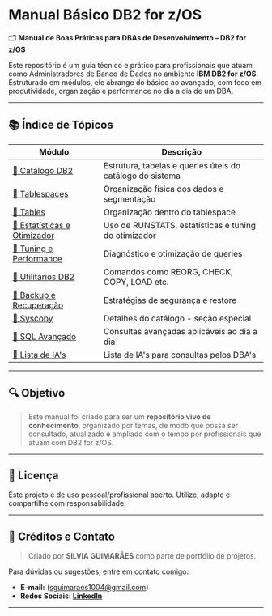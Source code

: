 # Manual Básico DB2 for z/OS

🗂️ **Manual de Boas Práticas para DBAs de Desenvolvimento – DB2 for z/OS**

Este repositório é um guia técnico e prático para profissionais que atuam como Administradores de Banco de Dados no ambiente **IBM DB2 for z/OS**. Estruturado em módulos, ele abrange do básico ao avançado, com foco em produtividade, organização e performance no dia a dia de um DBA.

---

## 📚 Índice de Tópicos

| Módulo | Descrição |
|--------|-----------|
| [📁 Catálogo DB2](catalogo/catalogo-db2.md) | Estrutura, tabelas e queries úteis do catálogo do sistema |
| [📁 Tablespaces](tablespaces/tablespaces.md) | Organização física dos dados e segmentação |
| [📁 Tables](tables/tables.md) | Organização dentro do tablespace |
| [📁 Estatísticas e Otimizador](estatisticas/estatisticas.md) | Uso de RUNSTATS, estatísticas e tuning do otimizador |
| [📁 Tuning e Performance](desempenho/tunning-consultas.md) | Diagnóstico e otimização de queries |
| [📁 Utilitários DB2](utilitarios/utilities.md) | Comandos como REORG, CHECK, COPY, LOAD etc. |
| [📁 Backup e Recuperação](backup-recuperacao/backup-recovery.md) | Estratégias de segurança e restore |
| [📁 Syscopy](syscopy/syscopy.md) | Detalhes do catálogo  - seção especial |
| [📁 SQL Avançado](sql-avancado/sql-exemplos.md) | Consultas avançadas aplicáveis ao dia a dia |
| [📁 Lista de IA's](ia/ia-para-dba.md) | Lista de IA's para consultas pelos DBA's | 


---

## 🔍 Objetivo

> Este manual foi criado para ser um **repositório vivo de conhecimento**, organizado por temas, de modo que possa ser consultado, atualizado e ampliado com o tempo por profissionais que atuam com DB2 for z/OS.

---

## 📌 Licença

Este projeto é de uso pessoal/profissional aberto. Utilize, adapte e compartilhe com responsabilidade.

---

## 📌 Créditos e Contato

> Criado por **SILVIA GUIMARÃES** como parte de portfólio de projetos.

Para dúvidas ou sugestões, entre em contato comigo:
- **E-mail:** (sguimaraes1004@gmail.com)
- **Redes Sociais: [LinkedIn](https://www.linkedin.com/in/silvia-maria-guimar%C3%A3es-costa-3a01b423b)**
  
---
